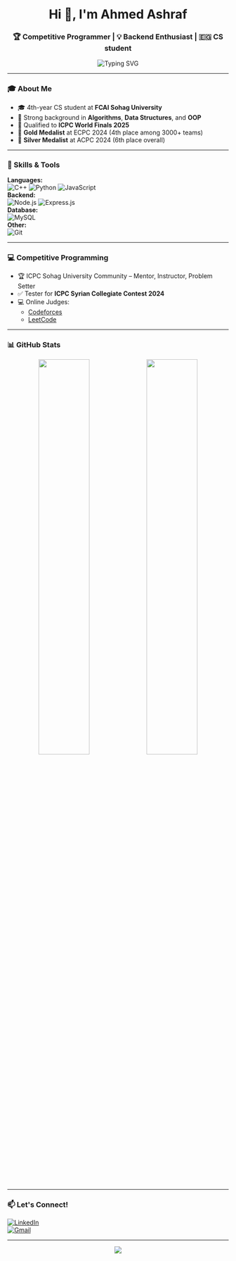 <h1 align="center">Hi 👋, I'm Ahmed Ashraf</h1>
<h3 align="center">🏆 Competitive Programmer | 💡 Backend Enthusiast | 🇪🇬 CS student</h3>

<p align="center">
  <img src="https://readme-typing-svg.demolab.com?font=Fira+Code&duration=2000&pause=1000&center=true&vCenter=true&multiline=true&width=600&height=60&lines=ICPC+Mentor+%7C+Problem+Setter;Backend+Developer+(Node.js%2FExpress);Advanced+Problem+Solver+%7C+Gold+%2B+Silver+Medalist;Always+Learning+New+Things!" alt="Typing SVG" />
</p>

---

### 🎓 About Me
- 🎓 4th-year CS student at **FCAI Sohag University**
- 🧠 Strong background in **Algorithms**, **Data Structures**, and **OOP**
- 🏅 Qualified to **ICPC World Finals 2025**
- 🥇 **Gold Medalist** at ECPC 2024 (4th place among 3000+ teams)
- 🥈 **Silver Medalist** at ACPC 2024 (6th place overall)

---

### 🔧 Skills & Tools
**Languages:**  
![C++](https://img.shields.io/badge/-C++-00599C?style=for-the-badge&logo=cplusplus&logoColor=white) 
![Python](https://img.shields.io/badge/-Python-3776AB?style=for-the-badge&logo=python&logoColor=white)
![JavaScript](https://img.shields.io/badge/-JavaScript-F7DF1E?style=for-the-badge&logo=javascript&logoColor=black)  
**Backend:**  
![Node.js](https://img.shields.io/badge/-Node.js-339933?style=for-the-badge&logo=nodedotjs&logoColor=white)
![Express.js](https://img.shields.io/badge/-Express.js-000000?style=for-the-badge&logo=express&logoColor=white)  
**Database:**  
![MySQL](https://img.shields.io/badge/-MySQL-4479A1?style=for-the-badge&logo=mysql&logoColor=white)  
**Other:**  
![Git](https://img.shields.io/badge/-Git-F05032?style=for-the-badge&logo=git&logoColor=white)

---

### 💻 Competitive Programming
- 🏆 ICPC Sohag University Community – Mentor, Instructor, Problem Setter
- ✅ Tester for **ICPC Syrian Collegiate Contest 2024**
- 💻 Online Judges:
  - [Codeforces](https://codeforces.com/profile/Ahmed_Ashraf_f)
  - [LeetCode](https://leetcode.com/u/boAshraf)

---

### 📊 GitHub Stats
<p align="center"> <img src="https://github-readme-stats.vercel.app/api?username=Ahmed-Ashraf-f&show_icons=true&theme=tokyonight&hide_border=true" width="48%" /> <img src="https://github-readme-streak-stats.herokuapp.com/?user=Ahmed-Ashraf-f&theme=tokyonight&hide_border=true" width="48%" /> </p>

---

### 📫 Let's Connect!
[![LinkedIn](https://img.shields.io/badge/-LinkedIn-0A66C2?style=flat-square&logo=linkedin&logoColor=white)](https://linkedin.com/in/ahmed-ashraf-7133aa224)  
[![Gmail](https://img.shields.io/badge/-ahm.12ed.m@gmail.com-D14836?style=flat-square&logo=gmail&logoColor=white)](mailto:ahm.12ed.m@gmail.com)

---

<p align="center">
  <img src="https://komarev.com/ghpvc/?username=Ahmed-Ashraf-f&label=Profile+Views&color=blueviolet&style=flat" />
</p>
